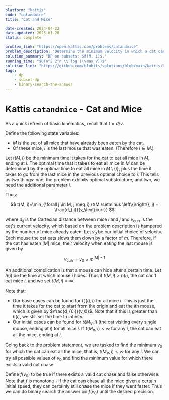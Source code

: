 ```yaml
---
platform: "kattis"
code: "catandmice"
title: "Cat and Mice"

date-created: 2024-04-22
date-updated: 2025-01-28
status: complete

problem_link: "https://open.kattis.com/problems/catandmice"
problem_description: "Determine the minimum velocity in which a cat can catch all hiding mice."
solution_summary: "DP on subsets: $f(M, i)$."
running_time: "$O(n^2 2^n \\ log (\\max V))$"
solution_link: "https://github.com/blubits/solutions/blob/main/kattis/%40solved/catandmice/catandmice.cpp"
tags:
    - dp
    - subset-dp
    - binary-search-the-answer
---
```


# Kattis `catandmice` - Cat and Mice

As a quick refresh of basic kinematics, recall that $t = d/v$.

Define the following state variables:

- $M$ is the set of all mice that have already been eaten by the cat.
- Of these mice, $i$ is the last mouse that was eaten. (Therefore $i \in M$.)

Let $t(M, i)$ be the minimum time it takes for the cat to eat all mice in $M$, ending at $i$. The optimal time that it takes to eat all mice in $M$ can be determined by the optimal time to eat all mice in $M \setminus \left\{i\right\}$, plus the time it takes to go from the last mice in the previous optimal choice to $i$. This tells us two things: one, the problem exhibits optimal substructure, and two, we need the additional parameter $i$.

Thus:

$$
t(M, i)=\min_{\forall j \in M, j \neq i} (t(M \setminus \left\{i\right\}, j) + \frac{d_{ij}}{v_\text{curr}}
$$

where $d_{ij}$ is the Cartesian distance between mice $i$ and $j$ and $v_\text{curr}$ is the cat's current velocity, which based on the problem description is hampered by the number of mice already eaten. Let $v_0$ be our initial choice of velocity. Each mouse the cat eats slows them down by a factor of $m$. Therefore, if the cat has eaten $\left|M\right|$ mice, their velocity when eating the last mouse is given by

$$
v_\text{curr}=v_0 \times m^{\left|M\right|-1}
$$

An additional complication is that a mouse can hide after a certain time. Let $h(i)$ be the time at which mouse $i$ hides. Thus if $t(M, i) > h(i)$, the cat can't eat mice $i$, and we set $t(M, i) = \infty$.

Note that:

- Our base cases can be found for $t(\left\{i\right\}, i)$ for all mice $i$. This is just the time it takes for the cat to start from the origin and eat the $i$th mouse, which is given by $\frac{d_{0i}}{v_0}$. Note that if this is greater than $h(i)$, we still set the time to infinity.
- Our initial cases can be found for $t(M_\forall, i)$ (the cat visiting every single mouse, ending at $i$) for all mice $i$. If $t(M_\forall, i) < \infty$ for any $i$, the cat can eat all the mice, ending at $i$.

Going back to the problem statement, we are tasked to find the minimum $v_0$ for which the cat can eat all the mice, that is, $t(M_\forall, i) < \infty$ for any $i$. We can try all possible values of $v_0$ and find the minimum value for which there exists a valid cat chase.

Define $f(v_0)$ to be true if there exists a valid cat chase and false otherwise. Note that $f$ is monotone - if the cat can chase all the mice given a certain initial speed, they can certainly still chase the mice if they went faster. Thus we can do binary search the answer on $f(v_0)$ until the desired precision.
